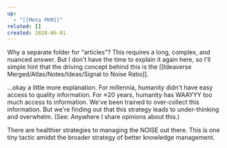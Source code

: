 ```yaml
---
up:
  - "[[Meta PKM]]"
related: []
created: 2020-06-01
---
```


Why a separate folder for "articles"? This requires a long, complex, and nuanced answer. But I don't have the time to explain it again here, so I'll simple hint that the driving concept behind this is the [[Ideaverse Merged/Atlas/Notes/Ideas/Signal to Noise Ratio]].

...okay a little more explanation. For millennia, humanity didn't have easy access to quality information. For ≈20 years, humanity has WAAYYY too much access to information. We've been trained to over-collect this information. But we're finding out that this strategy leads to under-thinking and overwhelm. (See: Anywhere I share opinions about this.)

There are healthier strategies to managing the NOISE out there. This is one tiny tactic amidst the broader strategy of better knowledge management.